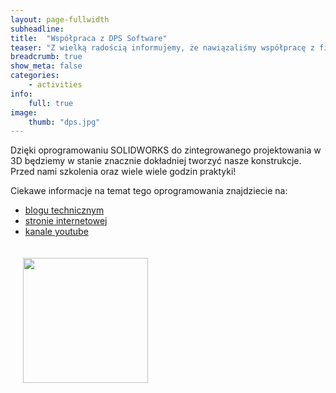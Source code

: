 ```yaml
---
layout: page-fullwidth
subheadline: 
title:  "Współpraca z DPS Software"
teaser: "Z wielką radością informujemy, że nawiązaliśmy współpracę z firmą DPS Software zajmującą się dostarczaniem systemów 3D."
breadcrumb: true
show_meta: false
categories:
    - activities
info:
    full: true
image: 
    thumb: "dps.jpg"
---
```

Dzięki oprogramowaniu SOLIDWORKS do zintegrowanego projektowania w 3D będziemy w stanie znacznie dokładniej tworzyć nasze konstrukcje. Przed nami szkolenia oraz wiele wiele godzin praktyki!<br>

Ciekawe informacje na temat tego oprogramowania znajdziecie na:
<ul>
<li> <a href="http://www.dpstoday.pl" target="_blank">blogu technicznym</a></li>
<li> <a href="http://www.dps-software.pl" target="_blank">stronie internetowej</a></li>
<li> <a href="http://www.youtube.com/user/cnssdbst" target="_blank">kanale youtube</a></li>
</ul>
<img class="text-center" style="width: 200px;padding: 20px" src="{{ site.urlimg }}/activities/dps.jpg"/>
